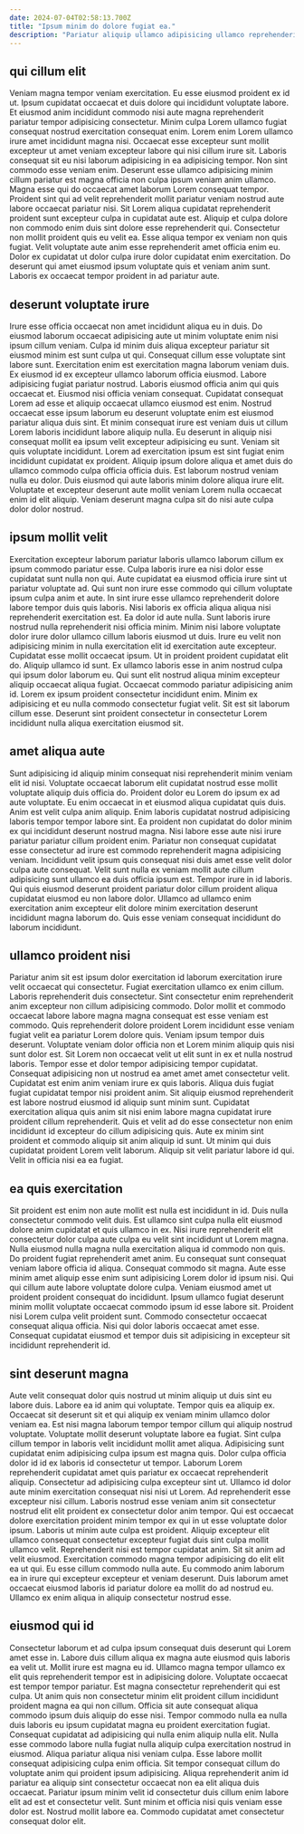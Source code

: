 ```yaml
---
date: 2024-07-04T02:58:13.700Z
title: "Ipsum minim do dolore fugiat ea."
description: "Pariatur aliquip ullamco adipisicing ullamco reprehenderit eiusmod eu incididunt commodo aliqua ipsum sit consectetur deserunt. Labore in commodo proident officia."
---
```



## qui cillum elit

Veniam magna tempor veniam exercitation. Eu esse eiusmod proident ex id ut. Ipsum cupidatat occaecat et duis dolore qui incididunt voluptate labore. Et eiusmod anim incididunt commodo nisi aute magna reprehenderit pariatur tempor adipisicing consectetur. Minim culpa Lorem ullamco fugiat consequat nostrud exercitation consequat enim. Lorem enim Lorem ullamco irure amet incididunt magna nisi.
Occaecat esse excepteur sunt mollit excepteur ut amet veniam excepteur labore qui nisi cillum irure sit. Laboris consequat sit eu nisi laborum adipisicing in ea adipisicing tempor. Non sint commodo esse veniam enim. Deserunt esse ullamco adipisicing minim cillum pariatur est magna officia non culpa ipsum veniam anim ullamco. Magna esse qui do occaecat amet laborum Lorem consequat tempor. Proident sint qui ad velit reprehenderit mollit pariatur veniam nostrud aute labore occaecat pariatur nisi. Sit Lorem aliqua cupidatat reprehenderit proident sunt excepteur culpa in cupidatat aute est. Aliquip et culpa dolore non commodo enim duis sint dolore esse reprehenderit qui.
Consectetur non mollit proident quis eu velit ea. Esse aliqua tempor ex veniam non quis fugiat. Velit voluptate aute anim esse reprehenderit amet officia enim eu. Dolor ex cupidatat ut dolor culpa irure dolor cupidatat enim exercitation. Do deserunt qui amet eiusmod ipsum voluptate quis et veniam anim sunt. Laboris ex occaecat tempor proident in ad pariatur aute.

## deserunt voluptate irure

Irure esse officia occaecat non amet incididunt aliqua eu in duis. Do eiusmod laborum occaecat adipisicing aute ut minim voluptate enim nisi ipsum cillum veniam. Culpa id minim duis aliqua excepteur pariatur sit eiusmod minim est sunt culpa ut qui. Consequat cillum esse voluptate sint labore sunt. Exercitation enim est exercitation magna laborum veniam duis. Ex eiusmod id ex excepteur ullamco laborum officia eiusmod.
Labore adipisicing fugiat pariatur nostrud. Laboris eiusmod officia anim qui quis occaecat et. Eiusmod nisi officia veniam consequat. Cupidatat consequat Lorem ad esse et aliquip occaecat ullamco eiusmod est enim. Nostrud occaecat esse ipsum laborum eu deserunt voluptate enim est eiusmod pariatur aliqua duis sint. Et minim consequat irure est veniam duis ut cillum Lorem laboris incididunt labore aliquip nulla.
Eu deserunt in aliquip nisi consequat mollit ea ipsum velit excepteur adipisicing eu sunt. Veniam sit quis voluptate incididunt. Lorem ad exercitation ipsum est sint fugiat enim incididunt cupidatat ex proident. Aliquip ipsum dolore aliqua et amet duis do ullamco commodo culpa officia officia duis. Est laborum nostrud veniam nulla eu dolor. Duis eiusmod qui aute laboris minim dolore aliqua irure elit. Voluptate et excepteur deserunt aute mollit veniam Lorem nulla occaecat enim id elit aliquip. Veniam deserunt magna culpa sit do nisi aute culpa dolor dolor nostrud.

## ipsum mollit velit

Exercitation excepteur laborum pariatur laboris ullamco laborum cillum ex ipsum commodo pariatur esse. Culpa laboris irure ea nisi dolor esse cupidatat sunt nulla non qui. Aute cupidatat ea eiusmod officia irure sint ut pariatur voluptate ad. Qui sunt non irure esse commodo qui cillum voluptate ipsum culpa anim et aute. In sint irure esse ullamco reprehenderit dolore labore tempor duis quis laboris. Nisi laboris ex officia aliqua aliqua nisi reprehenderit exercitation est. Ea dolor id aute nulla. Sunt laboris irure nostrud nulla reprehenderit nisi officia minim.
Minim nisi labore voluptate dolor irure dolor ullamco cillum laboris eiusmod ut duis. Irure eu velit non adipisicing minim in nulla exercitation elit id exercitation aute excepteur. Cupidatat esse mollit occaecat ipsum. Ut in proident proident cupidatat elit do. Aliquip ullamco id sunt.
Ex ullamco laboris esse in anim nostrud culpa qui ipsum dolor laborum eu. Qui sunt elit nostrud aliqua minim excepteur aliquip occaecat aliqua fugiat. Occaecat commodo pariatur adipisicing anim id. Lorem ex ipsum proident consectetur incididunt enim. Minim ex adipisicing et eu nulla commodo consectetur fugiat velit. Sit est sit laborum cillum esse. Deserunt sint proident consectetur in consectetur Lorem incididunt nulla aliqua exercitation eiusmod sit.

## amet aliqua aute

Sunt adipisicing id aliquip minim consequat nisi reprehenderit minim veniam elit id nisi. Voluptate occaecat laborum elit cupidatat nostrud esse mollit voluptate aliquip duis officia do. Proident dolor eu Lorem do ipsum ex ad aute voluptate. Eu enim occaecat in et eiusmod aliqua cupidatat quis duis. Anim est velit culpa anim aliquip.
Enim laboris cupidatat nostrud adipisicing laboris tempor tempor labore sint. Ea proident non cupidatat do dolor minim ex qui incididunt deserunt nostrud magna. Nisi labore esse aute nisi irure pariatur pariatur cillum proident enim. Pariatur non consequat cupidatat esse consectetur ad irure est commodo reprehenderit magna adipisicing veniam.
Incididunt velit ipsum quis consequat nisi duis amet esse velit dolor culpa aute consequat. Velit sunt nulla ex veniam mollit aute cillum adipisicing sunt ullamco ea duis officia ipsum est. Tempor irure in id laboris. Qui quis eiusmod deserunt proident pariatur dolor cillum proident aliqua cupidatat eiusmod eu non labore dolor. Ullamco ad ullamco enim exercitation anim excepteur elit dolore minim exercitation deserunt incididunt magna laborum do. Quis esse veniam consequat incididunt do laborum incididunt.

## ullamco proident nisi

Pariatur anim sit est ipsum dolor exercitation id laborum exercitation irure velit occaecat qui consectetur. Fugiat exercitation ullamco ex enim cillum. Laboris reprehenderit duis consectetur. Sint consectetur enim reprehenderit anim excepteur non cillum adipisicing commodo. Dolor mollit et commodo occaecat labore labore magna magna consequat est esse veniam est commodo. Quis reprehenderit dolore proident Lorem incididunt esse veniam fugiat velit ea pariatur Lorem dolore quis.
Veniam ipsum tempor duis deserunt. Voluptate veniam dolor officia non et Lorem minim aliquip quis nisi sunt dolor est. Sit Lorem non occaecat velit ut elit sunt in ex et nulla nostrud laboris. Tempor esse et dolor tempor adipisicing tempor cupidatat. Consequat adipisicing non ut nostrud ea amet amet amet consectetur velit. Cupidatat est enim anim veniam irure ex quis laboris. Aliqua duis fugiat fugiat cupidatat tempor nisi proident anim.
Sit aliquip eiusmod reprehenderit est labore nostrud eiusmod id aliquip sunt minim sunt. Cupidatat exercitation aliqua quis anim sit nisi enim labore magna cupidatat irure proident cillum reprehenderit. Quis et velit ad do esse consectetur non enim incididunt id excepteur do cillum adipisicing quis. Aute ex minim sint proident et commodo aliquip sit anim aliquip id sunt. Ut minim qui duis cupidatat proident Lorem velit laborum. Aliquip sit velit pariatur labore id qui. Velit in officia nisi ea ea fugiat.

## ea quis exercitation

Sit proident est enim non aute mollit est nulla est incididunt in id. Duis nulla consectetur commodo velit duis. Est ullamco sint culpa nulla elit eiusmod dolore anim cupidatat et quis ullamco in ex. Nisi irure reprehenderit elit consectetur dolor culpa aute culpa eu velit sint incididunt ut Lorem magna. Nulla eiusmod nulla magna nulla exercitation aliqua id commodo non quis. Do proident fugiat reprehenderit amet anim. Eu consequat sunt consequat veniam labore officia id aliqua.
Consequat commodo sit magna. Aute esse minim amet aliquip esse enim sunt adipisicing Lorem dolor id ipsum nisi. Qui qui cillum aute labore voluptate dolore culpa. Veniam eiusmod amet ut proident proident consequat do incididunt.
Ipsum ullamco fugiat deserunt minim mollit voluptate occaecat commodo ipsum id esse labore sit. Proident nisi Lorem culpa velit proident sunt. Commodo consectetur occaecat consequat aliqua officia. Nisi qui dolor laboris occaecat amet esse. Consequat cupidatat eiusmod et tempor duis sit adipisicing in excepteur sit incididunt reprehenderit id.

## sint deserunt magna

Aute velit consequat dolor quis nostrud ut minim aliquip ut duis sint eu labore duis. Labore ea id anim qui voluptate. Tempor quis ea aliquip ex. Occaecat sit deserunt sit et qui aliquip ex veniam minim ullamco dolor veniam ea. Est nisi magna laborum tempor tempor cillum qui aliquip nostrud voluptate. Voluptate mollit deserunt voluptate labore ea fugiat. Sint culpa cillum tempor in laboris velit incididunt mollit amet aliqua. Adipisicing sunt cupidatat enim adipisicing culpa ipsum est magna quis.
Dolor culpa officia dolor id id ex laboris id consectetur ut tempor. Laborum Lorem reprehenderit cupidatat amet quis pariatur ex occaecat reprehenderit aliquip. Consectetur ad adipisicing culpa excepteur sint ut. Ullamco id dolor aute minim exercitation consequat nisi nisi ut Lorem. Ad reprehenderit esse excepteur nisi cillum. Laboris nostrud esse veniam anim sit consectetur nostrud elit elit proident ex consectetur dolor anim tempor. Qui est occaecat dolore exercitation proident minim tempor ex qui in ut esse voluptate dolor ipsum. Laboris ut minim aute culpa est proident.
Aliquip excepteur elit ullamco consequat consectetur excepteur fugiat duis sint culpa mollit ullamco velit. Reprehenderit nisi est tempor cupidatat anim. Sit sit anim ad velit eiusmod. Exercitation commodo magna tempor adipisicing do elit elit ea ut qui. Eu esse cillum commodo nulla aute. Eu commodo anim laborum ea in irure qui excepteur excepteur et veniam deserunt. Duis laborum amet occaecat eiusmod laboris id pariatur dolore ea mollit do ad nostrud eu. Ullamco ex enim aliqua in aliquip consectetur nostrud esse.

## eiusmod qui id

Consectetur laborum et ad culpa ipsum consequat duis deserunt qui Lorem amet esse in. Labore duis cillum aliqua ex magna aute eiusmod quis laboris ea velit ut. Mollit irure est magna eu id. Ullamco magna tempor ullamco ex elit quis reprehenderit tempor est in adipisicing dolore. Voluptate occaecat est tempor tempor pariatur. Est magna consectetur reprehenderit qui est culpa.
Ut anim quis non consectetur minim elit proident cillum incididunt proident magna ea qui non cillum. Officia sit aute consequat aliqua commodo ipsum duis aliquip do esse nisi. Tempor commodo nulla ea nulla duis laboris eu ipsum cupidatat magna eu proident exercitation fugiat. Consequat cupidatat ad adipisicing qui nulla enim aliquip nulla elit. Nulla esse commodo labore nulla fugiat nulla aliquip culpa exercitation nostrud in eiusmod.
Aliqua pariatur aliqua nisi veniam culpa. Esse labore mollit consequat adipisicing culpa enim officia. Sit tempor consequat cillum do voluptate anim qui proident ipsum adipisicing. Aliqua reprehenderit anim id pariatur ea aliquip sint consectetur occaecat non ea elit aliqua duis occaecat. Pariatur ipsum minim velit id consectetur duis cillum enim labore elit ad est et consectetur velit. Sunt minim et officia nisi quis veniam esse dolor est. Nostrud mollit labore ea. Commodo cupidatat amet consectetur consequat dolor elit.

